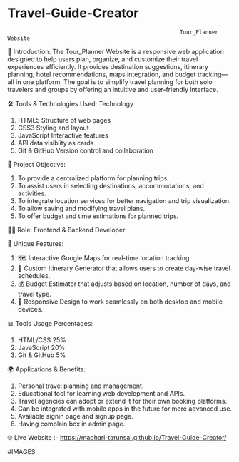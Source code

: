 # Travel-Guide-Creator
                                                          Tour_Planner Website

📝 Introduction:
The Tour_Planner Website is a responsive web application designed to help users plan, organize, and customize their travel experiences efficiently. It provides destination suggestions, itinerary planning, hotel recommendations, maps integration, and budget tracking—all in one platform. The goal is to simplify travel planning for both solo travelers and groups by offering an intuitive and user-friendly interface.

🛠️ Tools & Technologies Used:
Technology
1. HTML5	Structure of web pages
2. CSS3	Styling and layout
3. JavaScript	Interactive features
4. API data visiblity as cards
5. Git & GitHub	Version control and collaboration

🎯 Project Objective:

1. To provide a centralized platform for planning trips.
2.  To assist users in selecting destinations, accommodations, and activities.
3. To integrate location services for better navigation and trip visualization.
4. To allow saving and modifying travel plans.
5. To offer budget and time estimations for planned trips.

👨‍💻 Role: Frontend & Backend Developer

🌟 Unique Features:

1. 🗺️ Interactive Google Maps for real-time location tracking.
2. 📆 Custom Itinerary Generator that allows users to create day-wise travel schedules.
3. 💰 Budget Estimator that adjusts based on location, number of days, and travel type.
4. 📱 Responsive Design to work seamlessly on both desktop and mobile devices.

📊 Tools Usage Percentages:
1. HTML/CSS	25%
2. JavaScript	20%
3. Git & GitHub	5%

🌍 Applications & Benefits:
1. Personal travel planning and management.
2. Educational tool for learning web development and APIs.
3. Travel agencies can adopt or extend it for their own booking platforms.
4. Can be integrated with mobile apps in the future for more advanced use.
5. Available signin page and signup page.
6. Having complain box in admin page.

🌐 Live Website :- https://madhari-tarunsai.github.io/Travel-Guide-Creator/

#IMAGES
